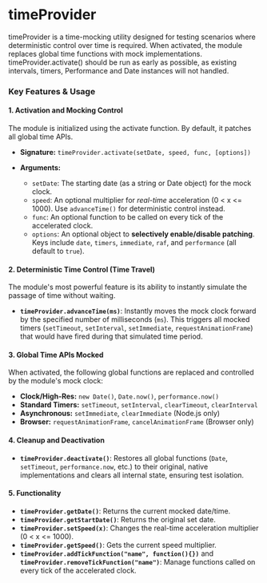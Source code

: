 timeProvider
============

timeProvider is a time-mocking utility designed for testing scenarios where deterministic control over time is required. When activated, the module replaces global time functions with mock implementations. timeProvider.activate() should be run as early as possible, as existing intervals, timers, Performance and Date instances will not handled.

### Key Features & Usage

#### 1. Activation and Mocking Control
The module is initialized using the activate function. By default, it patches all global time APIs.

* **Signature:** `timeProvider.activate(setDate, speed, func, [options])`

* **Arguments:**
    * `setDate`: The starting date (as a string or Date object) for the mock clock.
    * `speed`: An optional multiplier for *real-time* acceleration (0 < x <= 1000). Use `advanceTime()` for deterministic control instead.
    * `func`: An optional function to be called on every tick of the accelerated clock.
    * `options`: An optional object to **selectively enable/disable patching**. Keys include `date`, `timers`, `immediate`, `raf`, and `performance` (all default to `true`).

#### 2. Deterministic Time Control (Time Travel)
The module's most powerful feature is its ability to instantly simulate the passage of time without waiting.

* **`timeProvider.advanceTime(ms)`**: Instantly moves the mock clock forward by the specified number of milliseconds (`ms`). This triggers all mocked timers (`setTimeout`, `setInterval`, `setImmediate`, `requestAnimationFrame`) that would have fired during that simulated time period.

#### 3. Global Time APIs Mocked
When activated, the following global functions are replaced and controlled by the module's mock clock:
* **Clock/High-Res:** `new Date()`, `Date.now()`, `performance.now()`
* **Standard Timers:** `setTimeout`, `setInterval`, `clearTimeout`, `clearInterval`
* **Asynchronous:** `setImmediate`, `clearImmediate` (Node.js only)
* **Browser:** `requestAnimationFrame`, `cancelAnimationFrame` (Browser only)

#### 4. Cleanup and Deactivation
* **`timeProvider.deactivate()`**: Restores all global functions (`Date`, `setTimeout`, `performance.now`, etc.) to their original, native implementations and clears all internal state, ensuring test isolation.

#### 5. Functionality
* **`timeProvider.getDate()`**: Returns the current mocked date/time.
* **`timeProvider.getStartDate()`**: Returns the original set date.
* **`timeProvider.setSpeed(x)`**: Changes the real-time acceleration multiplier (0 < x <= 1000).
* **`timeProvider.getSpeed()`**: Gets the current speed multiplier.
* **`timeProvider.addTickFunction("name", function(){})`** and **`timeProvider.removeTickFunction("name")`**: Manage functions called on every tick of the accelerated clock.

